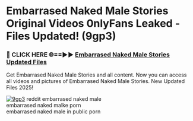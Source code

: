 # Embarrased Naked Male Stories Original Videos 0nlyFans Leaked - Files Updated! (9gp3)

<h3>🔴 CLICK HERE 🌐==►► <a href="https://tinyurl.com/yckcrads" rel="nofollow">Embarrased Naked Male Stories Updated Files</a></h3>

Get Embarrased Naked Male Stories and all content. Now you can access all videos and pictures of Embarrased Naked Male Stories. New Updated Files 2025!

[![9gp3](https://i.imgur.com/hpKpOFt.gif)](https://tinyurl.com/yckcrads)
reddit embarrased naked male<br>
embarrased naked malke porn<br>
embarrased naked male in public porn